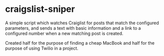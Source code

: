 # craigslist-sniper
A simple script which watches Craiglist for posts that match the configured parameters, and sends a text with basic information and a link to a configured number when a new matching post is created.

Created half for the purpose of finding a cheap MacBook and half for the purpose of using Twilio in a project. 
